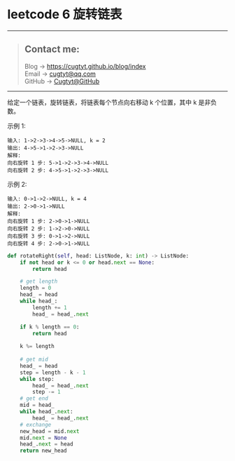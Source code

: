# leetcode 6 旋转链表

---
> ## Contact me:
> Blog -> <https://cugtyt.github.io/blog/index>  
> Email -> <cugtyt@qq.com>  
> GitHub -> [Cugtyt@GitHub](https://github.com/Cugtyt)

---

给定一个链表，旋转链表，将链表每个节点向右移动 k 个位置，其中 k 是非负数。

示例 1:

```
输入: 1->2->3->4->5->NULL, k = 2
输出: 4->5->1->2->3->NULL
解释:
向右旋转 1 步: 5->1->2->3->4->NULL
向右旋转 2 步: 4->5->1->2->3->NULL
```

示例 2:

```
输入: 0->1->2->NULL, k = 4
输出: 2->0->1->NULL
解释:
向右旋转 1 步: 2->0->1->NULL
向右旋转 2 步: 1->2->0->NULL
向右旋转 3 步: 0->1->2->NULL
向右旋转 4 步: 2->0->1->NULL
```

``` python 3
def rotateRight(self, head: ListNode, k: int) -> ListNode:
    if not head or k <= 0 or head.next == None:
        return head

    # get length
    length = 0
    head_ = head
    while head_:
        length += 1
        head_ = head_.next

    if k % length == 0:
        return head
    
    k %= length
    
    # get mid
    head_ = head
    step = length - k - 1
    while step:
        head_ = head_.next
        step -= 1
    # get end
    mid = head_
    while head_.next:
        head_ = head_.next
    # exchange
    new_head = mid.next
    mid.next = None
    head_.next = head
    return new_head
```